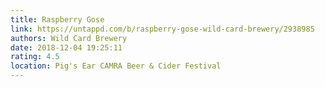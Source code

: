 ```yaml
---
title: Raspberry Gose
link: https://untappd.com/b/raspberry-gose-wild-card-brewery/2938985
authors: Wild Card Brewery
date: 2018-12-04 19:25:11
rating: 4.5
location: Pig's Ear CAMRA Beer & Cider Festival
---
```

